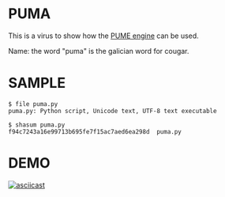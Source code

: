 # PUMA

This is a virus to show how the [PUME engine](https://github.com/Caralludo/PUME) can be used.

Name: the word "puma" is the galician word for cougar.

# SAMPLE

```commandline
$ file puma.py 
puma.py: Python script, Unicode text, UTF-8 text executable

$ shasum puma.py 
f94c7243a16e99713b695fe7f15ac7aed6ea298d  puma.py
```

# DEMO
[![asciicast](https://asciinema.org/a/616235.png)](https://asciinema.org/a/616235)
